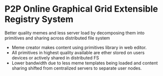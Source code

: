 # P2P Online Graphical Grid Extensible Registry System

Better quality memes and less server load by decomposing them into primitives and sharing across distributed file system

- Meme creator makes content using primitives library in web editor.
- All primitives in highest quality available are ether stored on users devices or actively shared in distributed FS
- Lower bandwidth due to less meme templates being loaded and content sharing shifted from centralized servers to separate user nodes.